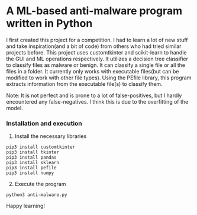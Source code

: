 # A ML-based anti-malware program written in Python #

<p> I first created this project for a competition. I had to learn a lot of new stuff and take inspiration(and a bit of code) from others who had tried similar projects before. This project uses customtkinter and scikit-learn to handle the GUI and ML operations respectively. It utilizes a decision tree classifier to classify files as malware or benign. It can classify a single file or all the files in a folder. It currently only works with executable files(but can be modified to work with other file types). Using the PEfile library, this program extracts information from the executable file(s) to classify them.


Note: It is not perfect and is prone to a lot of false-positives, but I hardly encountered any false-negatives. I think this is due to the overfitting of the model.

### Installation and execution

1) Install the necessary libraries
```
pip3 install customtkinter
pip3 install tkinter
pip3 install pandas
pip3 install sklearn
pip3 install pefile
pip3 install numpy

```

2) Execute the program
```
python3 anti-malware.py
```

Happy learning!
